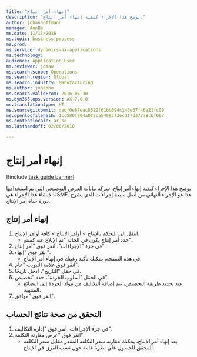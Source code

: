 ```yaml
---
title: "إنهاء أمر إنتاج"
description: "يوضح هذا الإجراء كيفية إنهاء أمر إنتاج."
author: johanhoffmann
manager: AnnBe
ms.date: 11/11/2016
ms.topic: business-process
ms.prod: 
ms.service: dynamics-ax-applications
ms.technology: 
audience: Application User
ms.reviewer: josaw
ms.search.scope: Operations
ms.search.region: Global
ms.search.industry: Manufacturing
ms.author: johanho
ms.search.validFrom: 2016-06-30
ms.dyn365.ops.version: AX 7.0.0
ms.translationtype: HT
ms.sourcegitcommit: dadf0e87eac8522f61bb094c146e37f46a21fc09
ms.openlocfilehash: 1cc586f804a072ca5499c73ecdf7d37778cbf067
ms.contentlocale: ar-sa
ms.lasthandoff: 02/06/2018

---
```

# <a name="end-a-production-order"></a>إنهاء أمر إنتاج

[!include [task guide banner](../../includes/task-guide-banner.md)]

يوضح هذا الإجراء كيفية إنهاء أمر إنتاج. شركة بيانات العرض التوضيحي التي تم استخدامها لإنشاء هذا الإجراء هي USMF. هذا هو الإجراء النهائي من أصل سبعة إجراءات الذي يشرح دورة حياة أمر الإنتاج.


## <a name="end-a-production-order"></a>إنهاء أمر إنتاج
1. انتقل إلى التحكم بالإنتاج‬ > أوامر الإنتاج > كافة أوامر الإنتاج.
    * حدد أمر إنتاج يكون في الحالة "تم الإبلاغ عنه كمنتهٍ".  
2. في جزء "الإجراءات"، انقر فوق "أمر إنتاج".
3. انقر فوق "إنهاء".
    * في هذه الصفحة، يمكنك تأكيد رغبتك في إنهاء أمر الإنتاج.  
4. انقر فوق علامة التبويب "عام".
5. في حقل "التاريخ"، أدخل تاريخًا.
6. في الحقل "أسلوب الخردة"، حدد "تخصيص".
    * عند تحديد طريقة التخصيص، تتم إضافة التكاليف من مواد الخردة إلى البضائع المنتهية.  
7. انقر فوق "موافق".

## <a name="validate-calculation-results"></a>التحقق من صحة نتائج الحساب
1. في جزء الإجراءات، انقر فوق "إدارة التكاليف‬".
2. انقر فوق "عرض مقارنة التكلفة".
    * بعد إنهاء أمر الإنتاج، يمكنك مقارنة سعر التكلفة المقدر مقابل سعر التكلفة المحقق للحصول على نظرة عامة حول نسب الفرق في الإنتاج.  

